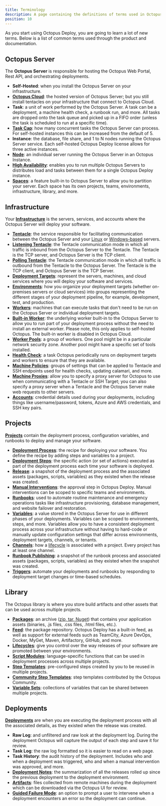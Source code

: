 ```yaml
---
title: Terminology
description: A page containing the definitions of terms used in Octopus Deploy.
position: 10
---
```


As you start using Octopus Deploy, you are going to learn a lot of new terms.  Below is a list of common terms used through the product and documentation.

## Octopus Server

The **Octopus Server** is responsible for hosting the Octopus Web Portal, Rest API, and orchestrating deployments.

- **Self-Hosted**: when you install the Octopus Server on your infrastructure.
- [**Octopus Cloud**](/docs/octopus-cloud/index.md): the hosted version of Octopus Server; but you still install tentacles on your infrastructure that connect to Octopus Cloud.
- **Task**: a unit of work performed by the Octopus Server.  A task can be a deployment, a machine health check, a runbook run, and more.  All tasks are dropped onto the task queue and picked up in a FIFO order (unless the task is scheduled to run at a specific time).
- [**Task Cap**](/docs/support/increase-the-octopus-server-task-cap.md): how many concurrent tasks the Octopus Server can process.  For self-hosted instances this can be increased from the default of 5.
- **Instance**: the database, file share, and 1 to N nodes running the Octopus Server service.  Each self-hosted Octopus Deploy license allows for three active instances.
- [**Node**](/docs/administration/high-availability/managing-high-availability-nodes.md): an individual server running the Octopus Server in an Octopus Instance.
- [**High Availability**](/docs/administration/high-availability/index.md): enables you to run multiple Octopus Servers to distributes load and tasks between them for a single Octopus Deploy instance.
- [**Spaces**](/docs/administration/spaces/index.md): a feature built-in to Octopus Server to allow you to partition your server.  Each space has its own projects, teams, environments, infrastructure, library, and more.

## Infrastructure

Your [**Infrastructure**](/docs/infrastructure/index.md) is the servers, services, and accounts where the Octopus Server will deploy your software.

- [**Tentacle**](/docs/security/octopus-tentacle-communication/index.md): the service responsible for facilitating communication between the Octopus Server and your [Linux](/docs/infrastructure/deployment-targets/linux/index.md) or [Windows-based](/docs/infrastructure/deployment-targets/windows-targets/index.md) servers.
- [**Listening Tentacle**](/docs/infrastructure/deployment-targets/windows-targets/tentacle-communication.md#listening-tentacles-recommended): the Tentacle communication mode in which all traffic is inbound from the Octopus Server to the Tentacle.  The Tentacle is the TCP server, and Octopus Server is the TCP client.
- [**Polling Tentacle**](/docs/infrastructure/deployment-targets/windows-targets/tentacle-communication.md#polling-tentacles): the Tentacle communication mode in which all traffic is outbound from the Tentacle to the Octopus Server.  The Tentacle is the TCP client, and Octopus Server is the TCP Server.
- [**Deployment Targets**](/docs/infrastructure/deployment-targets/index.md): represent the servers, machines, and cloud services where you will deploy your software and services.
- [**Environments**](/docs/infrastructure/environments/index.md): how you organize your deployment targets (whether on-premises servers or cloud services) into groups representing the different stages of your deployment pipeline, for example, development, test, and production.
- [**Workers**](/docs/infrastructure/workers/index.md): machines that can execute tasks that don't need to be run on the Octopus Server or individual deployment targets.
- [**Built-in Worker**](/docs/security/built-in-worker.md): the underlying worker built-in to the Octopus Server to allow you to run part of your deployment process without the need to install an external worker.  Please note, this only applies to self-hosted Octopus.  The built-in worker is disabled in Octopus Cloud.
- [**Worker Pools**](/docs/infrastructure/workers/worker-pools.md): a group of workers.  One pool might be in a particular network security zone. Another pool might have a specific set of tools installed.
- [**Health Check**](/docs/infrastructure/deployment-targets/machine-policies.md#health-check): a task Octopus periodically runs on deployment targets and workers to ensure that they are available.
- [**Machine Policies**](/docs/infrastructure/deployment-targets/machine-policies.md): groups of settings that can be applied to Tentacle and SSH endpoints used for health checks, updating calamari, and more.
- [**Machine Proxies**](/docs/infrastructure/deployment-targets/proxy-support.md): allow you to specify a proxy server for Octopus to use when communicating with a Tentacle or SSH Target; you can also specify a proxy server when a Tentacle and the Octopus Server make web requests to other servers.
- [**Accounts**](/docs/infrastructure/deployment-targets/index.md#accounts): credential details used during your deployments, including things like username/password, tokens, Azure and AWS credentials, and SSH key pairs.  

## Projects

[**Projects**](/docs/projects/index.md) contain the deployment process, configuration variables, and runbooks to deploy and manage your software.

- [**Deployment Process**](/docs/deployment-process/index.md): the recipe for deploying your software. You define the recipe by adding steps and variables to a project. 
- [**Deployment Steps**](/docs/deployment-process/steps/index.md): the specific action (or set of actions) executed as part of the deployment process each time your software is deployed.
- [**Release**](/docs/releases/index.md): a snapshot of the deployment process and the associated assets (packages, scripts, variables) as they existed when the release was created. 
- [**Manual Interventions**](/docs/deployment-process/steps/manual-intervention-and-approvals.md): the approval step in Octopus Deploy.  Manual interventions can be scoped to specific teams and environments.
- [**Runbooks**](/docs/runbooks/index.md): used to automate routine maintenance and emergency operations tasks like infrastructure provisioning, database management, and website failover and restoration.   
- [**Variables**](/docs/projects/variables/index.md): a value stored in the Octopus Server for use in different phases of your deployments.  Variables can be scoped to environments, steps, and more.  Variables allow you to have a consistent deployment process across your infrastructure without having to hard-code or manually update configuration settings that differ across environments, deployment targets, channels, or tenants.
- [**Channels**](/docs/releases/channels/index.md): how a [lifecycle](/docs/releases/lifecycles/index.md) is associated with a project.  Every project has at least one channel.
- [**Runbook Publishing**](/docs/runbooks/runbook-publishing/index.md): a snapshot of the runbook process and associated assets (packages, scripts, variables) as they existed when the snapshot was created.
- [**Triggers**](/docs/projects/project-triggers/index.md): automate your deployments and runbooks by responding to deployment target changes or time-based schedules.

## Library 

The Octopus library is where you store build artifacts and other assets that can be used across multiple projects.

- [**Packages**](/docs/packaging-applications/index.md): an archive ([zip, tar, Nuget](/docs/packaging-applications/index.md#supported-formats)) that contains your application assets (binaries, .js files, .css files, .html files, etc.).    
- [**Feed**](/docs/packaging-applications/package-repositories/index.md): the package repository.  Octopus Deploy has a built-in feed, as well as support for external feeds such as TeamCity, Azure DevOps, Docker, MyGet, Maven, Artifactory, GitHub, and more.
- [**Lifecycles**](/docs/releases/lifecycles/index.md): give you control over the way releases of your software are promoted between your environments.
- [**Script Modules**](/docs/deployment-examples/custom-scripts/script-modules.md): language-specific functions that can be used in deployment processes across multiple projects.
- [**Step Templates**](/docs/deployment-process/steps/custom-step-templates.md): pre-configured steps created by you to be reused in multiple projects.
- [**Community Step Templates**](/docs/deployment-process/steps/community-step-templates.md): step templates contributed by the Octopus Community.
- [**Variable Sets**](/docs/projects/variables/library-variable-sets.md): collections of variables that can be shared between multiple projects.

## Deployments

[**Deployments**](/docs/deployment-examples/index.md) are when you are executing the deployment process with all the associated details, as they existed when the release was created.

- **Raw Log**: and unfiltered and raw look at the deployment log.  During the deployment Octopus will capture the output of each step and save it for review.
- **Task Log**: the raw log formatted so it is easier to read on a web page.
- **Task History**: the audit history of the deployment.  Includes who and when a deployment was triggered, who and when a manual intervention was approved, and more.
- [**Deployment Notes**](/docs/releases/deployment-notes.md): the summarization of all the releases rolled up since the previous deployment to the deployment environment.  
- [**Artifacts**](/docs/deployment-process/artifacts.md): files collected from remote machines during the deployment which can be downloaded via the Octopus UI for review.
- [**Guided Failure Mode**](/docs/releases/guided-failures.md): an option to prompt a user to intervene when a deployment encounters an error so the deployment can continue.
